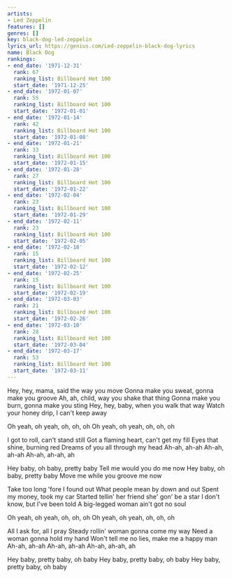 ```yaml
---
artists:
- Led Zeppelin
features: []
genres: []
key: black-dog-led-zeppelin
lyrics_url: https://genius.com/Led-zeppelin-black-dog-lyrics
name: Black Dog
rankings:
- end_date: '1971-12-31'
  rank: 67
  ranking_list: Billboard Hot 100
  start_date: '1971-12-25'
- end_date: '1972-01-07'
  rank: 55
  ranking_list: Billboard Hot 100
  start_date: '1972-01-01'
- end_date: '1972-01-14'
  rank: 42
  ranking_list: Billboard Hot 100
  start_date: '1972-01-08'
- end_date: '1972-01-21'
  rank: 33
  ranking_list: Billboard Hot 100
  start_date: '1972-01-15'
- end_date: '1972-01-28'
  rank: 27
  ranking_list: Billboard Hot 100
  start_date: '1972-01-22'
- end_date: '1972-02-04'
  rank: 23
  ranking_list: Billboard Hot 100
  start_date: '1972-01-29'
- end_date: '1972-02-11'
  rank: 23
  ranking_list: Billboard Hot 100
  start_date: '1972-02-05'
- end_date: '1972-02-18'
  rank: 15
  ranking_list: Billboard Hot 100
  start_date: '1972-02-12'
- end_date: '1972-02-25'
  rank: 15
  ranking_list: Billboard Hot 100
  start_date: '1972-02-19'
- end_date: '1972-03-03'
  rank: 21
  ranking_list: Billboard Hot 100
  start_date: '1972-02-26'
- end_date: '1972-03-10'
  rank: 28
  ranking_list: Billboard Hot 100
  start_date: '1972-03-04'
- end_date: '1972-03-17'
  rank: 53
  ranking_list: Billboard Hot 100
  start_date: '1972-03-11'
---
```

Hey, hey, mama, said the way you move
Gonna make you sweat, gonna make you groove
Ah, ah, child, way you shake that thing
Gonna make you burn, gonna make you sting
Hey, hey, baby, when you walk that way
Watch your honey drip, I can't keep away


Oh yeah, oh yeah, oh, oh, oh
Oh yeah, oh yeah, oh, oh, oh


I got to roll, can't stand still
Got a flaming heart, can't get my fill
Eyes that shine, burning red
Dreams of you all through my head
Ah-ah, ah-ah
Ah-ah, ah-ah
Ah-ah, ah-ah, ah


Hey baby, oh baby, pretty baby
Tell me would you do me now
Hey baby, oh baby, pretty baby
Move me while you groove me now


Take too long 'fore I found out
What people mean by down and out
Spent my money, took my car
Started tellin' her friend she' gon' be a star
I don't know, but I've been told
A big-legged woman ain't got no soul


Oh yeah, oh yeah, oh, oh, oh
Oh yeah, oh yeah, oh, oh, oh


All I ask for, all I pray
Steady rollin' woman gonna come my way
Need a woman gonna hold my hand
Won't tell me no lies, make me a happy man
Ah-ah, ah-ah
Ah-ah, ah-ah
Ah-ah, ah-ah, ah

Hey baby, pretty baby, oh baby
Hey baby, pretty baby, oh baby
Hey baby, pretty baby, oh baby
